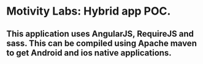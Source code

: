 Motivity Labs: Hybrid app POC.
============================
This application uses AngularJS, RequireJS and sass.
This can be compiled using Apache maven to get Android and ios native applications.
---------------------------
